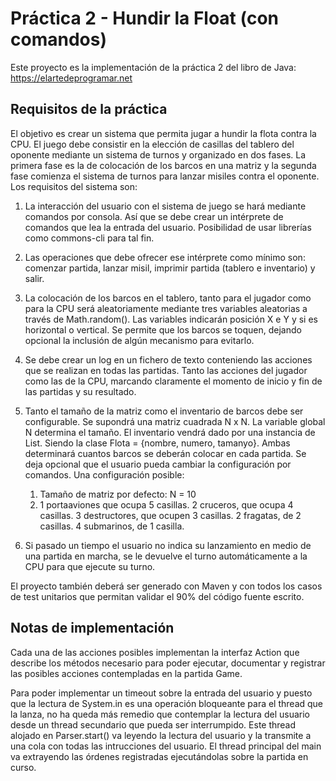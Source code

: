 # Práctica 2 - Hundir la Float (con comandos)

Este proyecto es la implementación de la práctica 2 del libro de Java: https://elartedeprogramar.net

## Requisitos de la práctica

El objetivo es crear un sistema que permita jugar a hundir la flota contra la CPU. El juego debe consistir en la 
elección de casillas del tablero del oponente mediante un sistema de turnos y organizado en dos fases. La primera fase 
es la de colocación de los barcos en una matriz y la segunda fase comienza el sistema de turnos para lanzar misiles 
contra el oponente. Los requisitos del sistema son:

1. La interacción del usuario con el sistema de juego se hará mediante comandos por consola. Así que se debe crear un
     intérprete de comandos que lea la entrada del usuario. Posibilidad de usar librerías como commons-cli para tal fin.
     
1. Las operaciones que debe ofrecer ese intérprete como mínimo son: comenzar partida, lanzar misil, imprimir partida 
    (tablero e inventario) y salir.
    
1. La colocación de los barcos en el tablero, tanto para el jugador como para la CPU será aleatoriamente mediante tres 
    variables aleatorias a través de Math.random(). Las variables indicarán posición X e Y y si es horizontal o vertical. 
    Se permite que los barcos se toquen, dejando opcional la inclusión de algún mecanismo para evitarlo.
    
1. Se debe crear un log en un fichero de texto conteniendo las acciones que se realizan en todas las partidas. Tanto 
    las acciones del jugador como las de la CPU, marcando claramente el momento de inicio y fin de las partidas y su 
    resultado.
    
1. Tanto el tamaño de la matriz como el inventario de barcos debe ser configurable. Se supondrá una matriz cuadrada
    N x N. La variable global N determina el tamaño. El inventario vendrá dado por una instancia de List<Flota>. Siendo 
    la clase Flota = {nombre, numero, tamanyo}. Ambas determinará cuantos barcos se deberán colocar en cada partida. Se 
    deja opcional que el usuario pueda cambiar la configuración por comandos. Una configuración posible: 
    1. Tamaño de matriz por defecto: N = 10
    1. 1 portaaviones que ocupa 5 casillas.  2 cruceros, que ocupa 4 casillas.  3 destructores, que ocupen 3 casillas. 
        2 fragatas, de 2 casillas.  4 submarinos, de 1 casilla.
        
1. Si pasado un tiempo el usuario no indica su lanzamiento en medio de una partida en marcha, se le devuelve el turno 
    automáticamente a la CPU para que ejecute su turno.

El proyecto también deberá ser generado con Maven y con todos los casos de test unitarios que permitan validar el 90%
 del código fuente escrito.


## Notas de implementación

Cada una de las acciones posibles implementan la interfaz Action que describe los métodos necesario para poder ejecutar,
documentar y registrar las posibles acciones contempladas en la partida Game.

Para poder implementar un timeout sobre la entrada del usuario y puesto que la lectura de System.in es una operación
bloqueante para el thread que la lanza, no ha queda más remedio que contemplar la lectura del usuario desde un thread
secundario que pueda ser interrumpido. Este thread alojado en Parser.start() va leyendo la lectura del usuario y la 
transmite a una cola con todas las intrucciones del usuario. El thread principal del main va extrayendo las órdenes
registradas ejecutándolas sobre la partida en curso.
